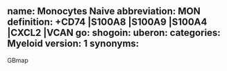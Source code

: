 name: Monocytes Naive
abbreviation: MON
definition: +CD74 |S100A8 |S100A9 |S100A4 |CXCL2 |VCAN
go: 
shogoin: 
uberon: 
categories: Myeloid
version: 1 
synonyms:
---
GBmap